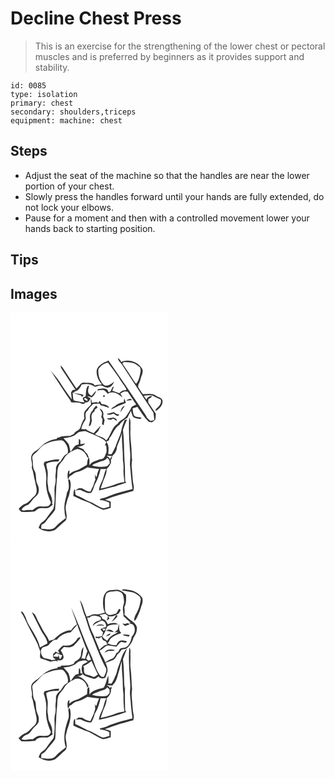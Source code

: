 # Decline Chest Press
> This is an exercise for the strengthening of the lower chest or pectoral muscles and is preferred by beginners as it provides support and stability.

``` 
id: 0085 
type: isolation 
primary: chest 
secondary: shoulders,triceps 
equipment: machine: chest 
``` 

## Steps

 - Adjust the seat of the machine so that the handles are near the lower portion of your chest.
 - Slowly press the handles forward until your hands are fully extended, do not lock your elbows.
 - Pause for a moment and then with a controlled movement lower your hands back to starting position.

## Tips


## Images

<svg width="252" height="275pt" viewBox="0 0 189 275" xmlns="http://www.w3.org/2000/svg">
  <g fill="#FFF">
    <path d="M0 0h189v275H0V0m128.87 54.6c.28 3.61 3.66 5.47 5.3 8.39 12.36 19.07 24.91 38.01 37.33 57.04.3 3.01 1.11 5.97.86 9.02-1.53.33-3.06.66-4.59.98-1.37-1.3-2.7-2.64-3.99-4-1.75-4.2-4.94-7.53-7.21-11.42-12.78-19.24-26.01-38.19-39.08-57.23-1.51 1.07-3.22 1.78-4.99 2.29-3.5 2.24-7.45 4.63-8.91 8.76-1.11 6.45 1.85 12.93 6.09 17.65-2.87.76-5.92.23-8.69 1.45-1.34-3.03-5.13-3.18-7.97-3.32-2.85-.03-6.29-1.08-8.63 1.08-1.77 1.92-3.39 3.98-5.3 5.78-5.11-7.93-10.42-15.73-15.54-23.65-.91-1.48-2.04-2.81-3.47-3.81.25 1.36.45 2.79 1.32 3.92 5.55 8.33 11.04 16.71 16.59 25.04l-3.36.24c-.66 1.03-1.34 2.05-2.02 3.07.32 2.73.7 5.45.83 8.2-4.95-6.9-10.03-13.75-14.44-21.02-3.07-5.2-7.56-9.31-11.1-14.15 5.68 9.3 11.9 18.28 17.8 27.46 2.31 3.85 5.53 7.14 7.26 11.32 4.34.47 9.12-.61 13.06 1.79l2.06-.06c.72-.58 1.44-1.15 2.17-1.71 3.17.38 4.69-2.35 5.75-4.87-1.37-.82-2.72-1.67-4.05-2.55 1.89.07 3.72.54 5.34 1.51 2.62-1.84 4.64-4.97 5.66-8.08-2.3 1.68-3.83 4.15-5.78 6.19-2.23-1.25-4.34-3.1-4.02-5.93-.61-2.24 1.99-4.51.25-6.51-3.53 3.56-2.35 8.58-3.22 13-1.15.7-3.09.9-3.38 2.5-.1 1.8 1.4 3.14 2.06 4.7-3.38.17-6.6-.98-9.89-1.51-1.23-.29-2.73-.35-3.46-1.55-.58-2.88-.67-5.84-.9-8.76 2.99 1.49 6.1 2.67 9.41 3.24.47.49 1.42 1.46 1.89 1.95.57-.71 1.16-1.4 1.76-2.09-3.84-2-8.34-1.37-12.32-2.95 1.5-1.17 3.31-1.76 5-2.57 2.26-1.93 3.92-4.44 5.01-7.19 5.32-1.06 11.5-.86 15.81 2.84 1.93-.51 3.82-1.14 5.78-1.57 3.6-.67 6.29 3.17 9.94 2.42 3.82 0 6.07-3.87 7.45-6.97-3.51 2.7-8.33 6.81-12.73 3.4-4.76-4.77-6.83-11.86-6.09-18.53 2.62-3.92 6.64-7.32 11.49-7.82 4.28 5.79 8.57 11.57 12.68 17.48 2.71 5.16 6.78 9.43 9.48 14.6-.35.43-.71.86-1.06 1.28-3.1-.62-5.57 1.19-7.5 3.33-2.7-1.13-5.54-1.9-8.25-2.96-.05-1.71 1.39-3.31 1.64-5.05-3.72.95-1.88 6.4-6.21 6.81-.98-1.35-1.15-3.67-3.12-3.9-3.3-1.33-6.69-.07-10.02.35l-.24 1.63c2.48-.65 5.06-1.18 7.62-.62 1.84 1.18 3.35 2.83 4.68 4.54 5.74-4.53 13.3 0 17.59 4.42-.44-1.78-1.5-3.3-2.48-4.83 1.62-1.01 3.31-1.91 5.12-2.52 1.23.12 2.47.24 3.7.33 3.48 5.09 6.52 10.49 10.25 15.41-1.89.82-3.69 1.8-5.48 2.8-1.57 3.93-4.04 7.42-6.39 10.91-2.62 4.22-8.06 5.13-10.53 9.49-7.46 4.27-7.83 14.12-13.68 19.88-3.15-4.47-9.19-4.57-13.43-7.56 1.18-1.12 2.42-2.18 3.62-3.28 1.05-2.33 2.62-4.44 3.24-6.95-2.74 3.13-5.84 5.92-8.45 9.17-3.31-1.7-7.13-2.55-9.82-5.28-.24.17-.71.49-.95.66-1.37-.23-2.74-.4-4.12-.49.71-3.72 2.42-7.12 4.45-10.28 1.98-2.42.01-5.53.76-8.25.13-1.84 1.65-3 2.84-4.22 1.27-3.09 4.24-4.86 6.18-7.47 2.61.06 5.22-.18 7.82-.4.42 1.43 1.34 2.48 2.87 2.53 3.03.45 5.74 1.91 8.64 2.79-1.4-3.65-5.82-4.09-9.14-4.68-.7-1.23-1.4-2.45-2.1-3.66-.67.76-1.34 1.53-2.03 2.28-2.1-1.92-5.15-.3-7.68-.34 0-1.41-.25-2.71-.74-3.93l-.44-.01c-.22 2.15.24 4.27.29 6.42-2.67 2.34-5.1 4.95-7.26 7.77-1.72 2.62-1 5.9-.62 8.8-2.36 3.25-3.66 7.01-4.84 10.8-1.3 3.83-6.23 4.14-7.75 7.72-1.69.89-3.36 1.8-5.06 2.69l-.08-2.12c-.02.45-.07 1.35-.09 1.8-3.44-.19-6.85.3-10.23.82-1.51 1.02-3.32 1.27-5.07 1.57.03.32.1.94.13 1.25-4.65.41-9.04 2.24-13.13 4.4-4.73 2.37-7.51 7.22-12.09 9.81-2.21 1.28-4.05 3.14-5.16 5.46-1.83 4.83 1.67 9.78.06 14.68 2.27 5.61 2.49 11.76 4.28 17.51.61 4.66 3.04 9.65.78 14.21-.78 2.05-2.8 3.16-4.22 4.7-2.65 2.46-4.81 5.79-8.35 7.05-3.21 1.05-5.73 3.48-8 5.89.66 1.48 1.92 2.56 2.95 3.77 5.07.5 10.19.3 15.25-.25 2.01-.17 2.94-2.31 4.7-3.05 3.07-2.13 6.86-.75 10.3-1.1 3.09.1 5.22-2.47 7.62-4.02-.22-.31-.65-.93-.87-1.23 1-4.94-1.15-9.59-3.32-13.87-1.53-2.62-.99-5.75-1.68-8.59-1.38-5.54.52-11.24-.39-16.81-.63-2.93-1.35-5.84-1.62-8.82 4.42-2.59 9.59-2.64 14.56-2.68l1.26-2.55c-6.12-.22-11.95 1.55-17.8 3.08-.36.85-.71 1.69-1.07 2.54 2.24 6.13 3.52 12.69 3.1 19.22-1.04 9.32 1.9 18.53 5.54 26.98-.61 1.91-1.57 3.8-3.62 4.47-3.25.79-6.59-.09-9.88.21-3.4.11-5.86 2.73-8.62 4.37-3.2-.14-6.43-.26-9.56.52-1.29.43-2.44-.35-3.51-.91 1.54-3.37 4.93-4.96 8.2-6.15 3.48-2.83 5.33-7.18 8.98-9.87 4.7-3.44 4.18-10.15 1.76-14.79-2.57-5.08-.48-11.28-3.49-16.15-2.45-4.44-1.35-9.74-2.52-14.52-.75-3.61 2.83-5.73 5.06-7.84 3.44-2.9 5.6-7.31 9.89-9.14 4.68-2.16 9.6-3.95 14.76-4.43 2.73-.22 6.16-1.24 8.27 1.13 3.4 3.76 5.97 9.3 4.29 14.37-4.19 1.5-6.11 5.85-8.4 9.32-3.07 2.08-5.94 5.6-5.52 9.54.25 3.71-1.04 7.35-.44 11.05.74 4.74-1.58 9.22-1.34 13.95.15 7.51.77 15.19-1.36 22.51-2.8 3.83-5.82 7.51-8.48 11.45-1.43 2.24-3.74 3.62-5.79 5.21-1.98 1.41-2.44 3.91-3.38 6 5.41 4.25 13.66 5.79 19.91 2.45 4.27-3.58 8.15-7.6 12.49-11.07 3.52-6.11-1.7-13.08.71-19.43.7-3.99 2.16-7.73 3.57-11.5 1.02-5.73 3.04-11.8.92-17.52-.28-1.09-1.4-.83-2.22-.72.79 4.97 1.97 10.88-1.26 15.27-1.02 6.44-3.68 12.69-3.22 19.31.26 3.82.19 7.8 1.77 11.38-3.99 3.37-8.46 6.14-11.88 10.18-4.16 5.51-11.92 2.98-17.75 2.74.1-1.58.22-3.15.35-4.72 1.8-.91 3.83-1.71 4.94-3.52 3.47-5.07 8.16-9.22 11.43-14.42 1.15-13.13.87-26.4 2.42-39.52.55-5.03-.18-10.65 2.9-15.02 1.76-2.24 3.83-4.25 5.27-6.74 3.2-6 9.59-9.62 15.88-11.57 5.81.05 10.42 4.78 12.25 10 .42-.05 1.24-.16 1.66-.21-.65-1.41-1.3-2.82-1.96-4.22-1.85-1.39-3.2-3.29-4.29-5.3-2.41-1.21-4.88-2.28-7.43-3.12 3.35-.35 7.3-.94 9.25-4.03-1.86.3-3.72.68-5.59.97-.31-2.16.99-5.38-1.71-6.41-.24 2.25-.36 4.5-.31 6.77-5.27.19-6.91 5.59-9.88 8.95-.48-2.23-.8-4.49-1.36-6.69-.65-4.25-4.72-6.48-6.95-9.82 3.72-.28 7.43-.85 10.9-2.3 3.03-.91 4.88-3.71 7.6-5.16 2.53-.65 5.17-.7 7.74-1.08 5.42 2.66 11.25 4.45 16.54 7.42 3 1.74 6.6 2.97 8.39 6.18-.56 1.19-1.11 2.4-1.66 3.61.41.03 1.22.1 1.62.14.18 3.1 1.2 6.35-.14 9.34-1.03 2.63-1.87 5.84-4.82 6.94-3.17-.43-5.79 1.77-8.73 2.53-2.72.75-4.75 2.78-6.57 4.82.15-3.14.8-6.46-.58-9.44-1.79 2.68-1.73 6-2.19 9.07-4.35 2.38-8.32 5.58-13.22 6.79-3.09.72-5.74 2.39-8.01 4.57l.28-4.61c-.39.19-1.16.56-1.55.75-.95 3.27-1.21 6.75-.18 10.05.62-1.18 1.11-2.42 1.57-3.66 3.43-1.22 5.53-4.77 9.29-5.3 4.57-.87 8.49-3.36 12.45-5.63 4.55 1.09 9.34 1.45 14 2.07-1.51 2.82-2.39 5.86-2.92 8.98-1.83.99-1.65-2.15-2.1-3.17-.14 2.29-.08 4.62.57 6.84-1.19 2.23-1.79 4.69-2.52 7.09-1.15 2.41-2.48 4.73-3.43 7.23-3.92.27-7.09-2.35-10.44-3.95-1.26-.02-2.51-.06-3.76-.09-1.42.95-2.86 1.87-4.29 2.83 2.91-.23 6.13-1.57 8.73.45 3.36 1.22 7.19 3.67 10.79 2.14 2.03-2.94 2.96-6.44 4.11-9.76 3.42-5.77 5.61-12.18 6.96-18.73 2.28-.02 4.57-.04 6.85-.15-2.07 3.55-2.55 7.67-3.87 11.49-1.51 4.88-4.85 9.2-4.84 14.5 6.58-1.4 13-3.48 19.59-4.89 4.24-1.95 8.84-2.81 13.17-4.51-.34-.4-1.02-1.21-1.36-1.61-.46-8.15.07-16.33-.79-24.47-.8-12.38-.26-24.85-1.91-37.17 1.52-4.17 2.95-8.39 5-12.34-.73.08-2.18.23-2.91.31-1.29 3.82-3.07 7.48-3.76 11.49-1.19 7.09-5 13.33-7.05 20.16-1.62 3.21-3.01 6.55-5.01 9.56-1.3-.04-2.6-.06-3.9-.07.33-4.9 1.41-10.99-2.41-14.78 1.16-.73 2.34-1.41 3.54-2.05-.02-.47-.06-1.41-.07-1.87 4.55-5.17 6.02-12.68 12.23-16.36 2.38-3.72 5.95-6.36 9.69-8.6 1.21-2.88 2.69-5.63 4.27-8.33.76 2.17 1.3 4.41 2.13 6.55 2.31 2.6 6.1 2.56 9.27 3.25.32-.38.98-1.13 1.31-1.51-2.87-1.16-6.45-.49-8.9-2.48-1.44-2.76-1.63-5.9-1.74-8.94 1.88-.62 3.78-1.2 5.68-1.75 4.18 6.29 8.12 12.87 13.72 18.03l3.75.66c1.34-.99 2.76-1.94 3.86-3.21.77-2.3.47-4.79.77-7.17-2.77-4.18-5.68-8.27-8.38-12.49-1.28-1.47-.53-3.44-.47-5.14 1.58-1.06 4.11-1.53 3.99-3.93-2.64.73-5.55 1.72-6.35 4.69-1.07-1.6-2.17-3.19-3.26-4.78 3.5-.46 7.11-.81 10.61-.12 3.13 1.68 6.24 3.39 9.61 4.59 1.93 4.84-2.46 9.01-5.84 11.81-.01.56-.01 1.69-.01 2.25 4.21-2.98 9.29-7.42 8.01-13.16-1.27-3.31-5.34-3.56-7.87-5.52-4.53-3.32-10.36-1.8-15.52-1.67-2.03-2.39-3.6-5.14-5.27-7.78-.96-1.23-.2-2.75-.05-4.1 2.48-3.57 2.55-8.19 4.47-12.06.26-1.91 1.02-3.91.28-5.8-4.43-8.84-16.65-13.12-25.47-8.81-.83-1.96-2.01-3.8-4.01-4.72m-17.48 44.86c-.57 1.67-.05 2.16 1.56 1.48.6-1.65.07-2.14-1.56-1.48m25.16 3.49c-.29 1.57-.53 3.14-.78 4.72-3.1-.1-5.71 1.56-8.39 2.85-1.87 2.31-5.24 2.85-6.71 5.51 4.3-1.28 7.94-4.1 12.23-5.39 1.92-.61 3.79-1.38 5.56-2.36-.59-1.79-1.19-3.58-1.91-5.33m2.19 2.55c2.31-.04 4.61-.25 6.9-.54-1.06-3.04-5.08-.8-6.9.54m-40.11 12.02c-2.78 2.27-3.75 6.16-3.21 9.6.64 3.13-1.19 6-1.39 9.08 3.19-.26 2.44-4.29 3.72-6.43-.95-3.93-1.25-9.17 3.05-11.21l.28-2.18c1.18-.82 2.34-1.65 3.5-2.49-.56-.79-1.13-1.58-1.69-2.37-1.71 1.77-3.56 3.56-4.26 6m33.1 2.03c1.95-2.51 3.51-5.29 5.6-7.7-3.8.36-4.63 4.75-5.6 7.7m-24.83-4.62c.8 1.78 1.89 3.41 2.76 5.16.43 1.72-.47 3.42-.73 5.1.53.95 1.07 1.91 1.61 2.87-.37 2-.59 4.03-.72 6.07.53.23 1.57.7 2.09.93.15-2.1.49-4.18 1.08-6.2-.88-1.89-2.24-3.76-1.63-5.96.81-3.29-1.43-6.74-4.46-7.97m8.37 6.59c2.53 2.1 5.91.5 8.62-.36 1.93 1.66 4.94 4.55 6.7 1.06-2.73.27-4.68-1.39-6.66-2.94-2.79 1.1-5.7 1.79-8.66 2.24m.4 5.34c1.1 1.62 3.18 1.38 4.87 1.77.65-.35 1.96-1.05 2.61-1.41 1.52.99 3.05 1.98 4.69 2.77.05-2.29-2.36-3.45-4.11-4.26-2.66.53-5.34 1.02-8.06 1.13m26.75-.93c-.76 14.36.07 28.76 1.2 43.09.46 4.36-.26 8.71-.28 13.06.99 9.9 1.52 19.85 3.1 29.68-9.52 2.41-19.15 4.61-28.22 8.44-3.37 1.84-7.2 2.37-10.83 3.45.06.36.19 1.06.25 1.42 3.84-.03 7.34 1.61 10.87 2.88.09 1.61.14 3.22.19 4.84-2.54.74-5.04 1.8-7.7 1.96-6.28-2.22-11.51-6.69-17.88-8.68-3.26-1.4-6.19-3.47-9.46-4.87-1.91-1.05-4.32-1.4-5.75-3.16-.34-2.02-.4-4.07-.67-6.09-2.29 2.05-1.2 5.39-1.89 8.06 6.23 3.25 12.78 5.89 19.38 8.25 5.3 3.06 10.6 6.27 16.32 8.46 3.18-.46 6.18-1.68 9.24-2.58.03-2.44.03-4.87.01-7.3-2.24-.86-4.5-1.68-6.84-2.23 10.95-4.72 22.51-7.54 33.96-10.72.25-1.96.92-3.96.41-5.93-1.52-6.9-1.46-14.01-2.22-21.01-.36-3.32-.29-6.68.33-9.97-.6-4.66-.58-9.36-.79-14.04-.66-7.98-1.82-15.92-1.15-23.94-.55-4.36 1.07-9.2-1.58-13.07z"/>
    <path d="M134.14 60.95c.7-.54 1.4-1.09 2.1-1.63 3.92.56 8.02.08 11.79 1.5 2.72 1.16 5.05 3.05 7.35 4.88.28 1.43 1.11 2.84.77 4.34-.88 5.2-1.82 10.7-5.09 15.01-1.39-.15-1.82-1.64-2.59-2.55-4.72-7.22-9.49-14.41-14.33-21.55zM88.22 103.72c.34-.5.68-1 1.03-1.5 1.04.65 2.09 1.28 3.14 1.91-.01.45-.05 1.36-.06 1.82-1.6-.27-2.91-1.19-4.11-2.23zM127.69 161.01c2.13-5.54 4.72-10.95 6.06-16.76-.47 10.95 1.36 21.8 1.11 32.76.64 3.64.97 7.33.74 11.03-.29 5.18.71 10.29 1.06 15.44-4.76.31-9.26 1.96-13.66 3.65-4.89 1.53-9.83 2.94-14.85 3.91 1.58-4.36 2.88-8.83 4.8-13.07 1.4-3.25 2.64-6.67 2.36-10.27 2.41-2 3.89-4.77 5.28-7.51-.05-1.22-.09-2.43-.12-3.65 1.23-1.19 1.6-2.62 1.1-4.3a21.19 21.19 0 0 0-2.34 3.77c-.11-2.02-1.46-3.06-3.23-3.59v-.76c2.29.34 4.59.52 6.9.66l-.45-.72c3.25-2.41 5.32-6.53 5.24-10.59z"/>
    <path d="M105.46 179.65c3.59-1.79 8.33-1.64 10.61-5.44 2.22 1.68 3.26 4.04 2.96 6.81-1.02 1.17-1.98 2.41-3.2 3.39-5.9 1.27-12.05.75-17.82-.91 1.77-2.45 4.92-2.64 7.45-3.85z"/>
  </g>
  <g fill="#333">
    <path d="M128.87 54.6c2 .92 3.18 2.76 4.01 4.72 8.82-4.31 21.04-.03 25.47 8.81.74 1.89-.02 3.89-.28 5.8-1.92 3.87-1.99 8.49-4.47 12.06-.15 1.35-.91 2.87.05 4.1 1.67 2.64 3.24 5.39 5.27 7.78 5.16-.13 10.99-1.65 15.52 1.67 2.53 1.96 6.6 2.21 7.87 5.52 1.28 5.74-3.8 10.18-8.01 13.16 0-.56 0-1.69.01-2.25 3.38-2.8 7.77-6.97 5.84-11.81-3.37-1.2-6.48-2.91-9.61-4.59-3.5-.69-7.11-.34-10.61.12 1.09 1.59 2.19 3.18 3.26 4.78.8-2.97 3.71-3.96 6.35-4.69.12 2.4-2.41 2.87-3.99 3.93-.06 1.7-.81 3.67.47 5.14 2.7 4.22 5.61 8.31 8.38 12.49-.3 2.38 0 4.87-.77 7.17-1.1 1.27-2.52 2.22-3.86 3.21l-3.75-.66c-5.6-5.16-9.54-11.74-13.72-18.03-1.9.55-3.8 1.13-5.68 1.75.11 3.04.3 6.18 1.74 8.94 2.45 1.99 6.03 1.32 8.9 2.48-.33.38-.99 1.13-1.31 1.51-3.17-.69-6.96-.65-9.27-3.25-.83-2.14-1.37-4.38-2.13-6.55-1.58 2.7-3.06 5.45-4.27 8.33-3.74 2.24-7.31 4.88-9.69 8.6-6.21 3.68-7.68 11.19-12.23 16.36.01.46.05 1.4.07 1.87-1.2.64-2.38 1.32-3.54 2.05 3.82 3.79 2.74 9.88 2.41 14.78 1.3.01 2.6.03 3.9.07 2-3.01 3.39-6.35 5.01-9.56 2.05-6.83 5.86-13.07 7.05-20.16.69-4.01 2.47-7.67 3.76-11.49.73-.08 2.18-.23 2.91-.31-2.05 3.95-3.48 8.17-5 12.34 1.65 12.32 1.11 24.79 1.91 37.17.86 8.14.33 16.32.79 24.47.34.4 1.02 1.21 1.36 1.61-4.33 1.7-8.93 2.56-13.17 4.51-6.59 1.41-13.01 3.49-19.59 4.89-.01-5.3 3.33-9.62 4.84-14.5 1.32-3.82 1.8-7.94 3.87-11.49-2.28.11-4.57.13-6.85.15-1.35 6.55-3.54 12.96-6.96 18.73-1.15 3.32-2.08 6.82-4.11 9.76-3.6 1.53-7.43-.92-10.79-2.14-2.6-2.02-5.82-.68-8.73-.45 1.43-.96 2.87-1.88 4.29-2.83 1.25.03 2.5.07 3.76.09 3.35 1.6 6.52 4.22 10.44 3.95.95-2.5 2.28-4.82 3.43-7.23.73-2.4 1.33-4.86 2.52-7.09-.65-2.22-.71-4.55-.57-6.84.45 1.02.27 4.16 2.1 3.17.53-3.12 1.41-6.16 2.92-8.98-4.66-.62-9.45-.98-14-2.07-3.96 2.27-7.88 4.76-12.45 5.63-3.76.53-5.86 4.08-9.29 5.3-.46 1.24-.95 2.48-1.57 3.66-1.03-3.3-.77-6.78.18-10.05.39-.19 1.16-.56 1.55-.75l-.28 4.61c2.27-2.18 4.92-3.85 8.01-4.57 4.9-1.21 8.87-4.41 13.22-6.79.46-3.07.4-6.39 2.19-9.07 1.38 2.98.73 6.3.58 9.44 1.82-2.04 3.85-4.07 6.57-4.82 2.94-.76 5.56-2.96 8.73-2.53 2.95-1.1 3.79-4.31 4.82-6.94 1.34-2.99.32-6.24.14-9.34-.4-.04-1.21-.11-1.62-.14.55-1.21 1.1-2.42 1.66-3.61-1.79-3.21-5.39-4.44-8.39-6.18-5.29-2.97-11.12-4.76-16.54-7.42-2.57.38-5.21.43-7.74 1.08-2.72 1.45-4.57 4.25-7.6 5.16-3.47 1.45-7.18 2.02-10.9 2.3 2.23 3.34 6.3 5.57 6.95 9.82.56 2.2.88 4.46 1.36 6.69 2.97-3.36 4.61-8.76 9.88-8.95-.05-2.27.07-4.52.31-6.77 2.7 1.03 1.4 4.25 1.71 6.41 1.87-.29 3.73-.67 5.59-.97-1.95 3.09-5.9 3.68-9.25 4.03 2.55.84 5.02 1.91 7.43 3.12 1.09 2.01 2.44 3.91 4.29 5.3.66 1.4 1.31 2.81 1.96 4.22-.42.05-1.24.16-1.66.21-1.83-5.22-6.44-9.95-12.25-10-6.29 1.95-12.68 5.57-15.88 11.57-1.44 2.49-3.51 4.5-5.27 6.74-3.08 4.37-2.35 9.99-2.9 15.02-1.55 13.12-1.27 26.39-2.42 39.52-3.27 5.2-7.96 9.35-11.43 14.42-1.11 1.81-3.14 2.61-4.94 3.52-.13 1.57-.25 3.14-.35 4.72 5.83.24 13.59 2.77 17.75-2.74 3.42-4.04 7.89-6.81 11.88-10.18-1.58-3.58-1.51-7.56-1.77-11.38-.46-6.62 2.2-12.87 3.22-19.31 3.23-4.39 2.05-10.3 1.26-15.27.82-.11 1.94-.37 2.22.72 2.12 5.72.1 11.79-.92 17.52-1.41 3.77-2.87 7.51-3.57 11.5-2.41 6.35 2.81 13.32-.71 19.43-4.34 3.47-8.22 7.49-12.49 11.07-6.25 3.34-14.5 1.8-19.91-2.45.94-2.09 1.4-4.59 3.38-6 2.05-1.59 4.36-2.97 5.79-5.21 2.66-3.94 5.68-7.62 8.48-11.45 2.13-7.32 1.51-15 1.36-22.51-.24-4.73 2.08-9.21 1.34-13.95-.6-3.7.69-7.34.44-11.05-.42-3.94 2.45-7.46 5.52-9.54 2.29-3.47 4.21-7.82 8.4-9.32 1.68-5.07-.89-10.61-4.29-14.37-2.11-2.37-5.54-1.35-8.27-1.13-5.16.48-10.08 2.27-14.76 4.43-4.29 1.83-6.45 6.24-9.89 9.14-2.23 2.11-5.81 4.23-5.06 7.84 1.17 4.78.07 10.08 2.52 14.52 3.01 4.87.92 11.07 3.49 16.15 2.42 4.64 2.94 11.35-1.76 14.79-3.65 2.69-5.5 7.04-8.98 9.87-3.27 1.19-6.66 2.78-8.2 6.15 1.07.56 2.22 1.34 3.51.91 3.13-.78 6.36-.66 9.56-.52 2.76-1.64 5.22-4.26 8.62-4.37 3.29-.3 6.63.58 9.88-.21 2.05-.67 3.01-2.56 3.62-4.47-3.64-8.45-6.58-17.66-5.54-26.98.42-6.53-.86-13.09-3.1-19.22.36-.85.71-1.69 1.07-2.54 5.85-1.53 11.68-3.3 17.8-3.08l-1.26 2.55c-4.97.04-10.14.09-14.56 2.68.27 2.98.99 5.89 1.62 8.82.91 5.57-.99 11.27.39 16.81.69 2.84.15 5.97 1.68 8.59 2.17 4.28 4.32 8.93 3.32 13.87.22.3.65.92.87 1.23-2.4 1.55-4.53 4.12-7.62 4.02-3.44.35-7.23-1.03-10.3 1.1-1.76.74-2.69 2.88-4.7 3.05-5.06.55-10.18.75-15.25.25-1.03-1.21-2.29-2.29-2.95-3.77 2.27-2.41 4.79-4.84 8-5.89 3.54-1.26 5.7-4.59 8.35-7.05 1.42-1.54 3.44-2.65 4.22-4.7 2.26-4.56-.17-9.55-.78-14.21-1.79-5.75-2.01-11.9-4.28-17.51 1.61-4.9-1.89-9.85-.06-14.68 1.11-2.32 2.95-4.18 5.16-5.46 4.58-2.59 7.36-7.44 12.09-9.81 4.09-2.16 8.48-3.99 13.13-4.4-.03-.31-.1-.93-.13-1.25 1.75-.3 3.56-.55 5.07-1.57 3.38-.52 6.79-1.01 10.23-.82.02-.45.07-1.35.09-1.8l.08 2.12c1.7-.89 3.37-1.8 5.06-2.69 1.52-3.58 6.45-3.89 7.75-7.72 1.18-3.79 2.48-7.55 4.84-10.8-.38-2.9-1.1-6.18.62-8.8 2.16-2.82 4.59-5.43 7.26-7.77-.05-2.15-.51-4.27-.29-6.42l.44.01c.49 1.22.74 2.52.74 3.93 2.53.04 5.58-1.58 7.68.34.69-.75 1.36-1.52 2.03-2.28.7 1.21 1.4 2.43 2.1 3.66 3.32.59 7.74 1.03 9.14 4.68-2.9-.88-5.61-2.34-8.64-2.79-1.53-.05-2.45-1.1-2.87-2.53-2.6.22-5.21.46-7.82.4-1.94 2.61-4.91 4.38-6.18 7.47-1.19 1.22-2.71 2.38-2.84 4.22-.75 2.72 1.22 5.83-.76 8.25-2.03 3.16-3.74 6.56-4.45 10.28 1.38.09 2.75.26 4.12.49.24-.17.71-.49.95-.66 2.69 2.73 6.51 3.58 9.82 5.28 2.61-3.25 5.71-6.04 8.45-9.17-.62 2.51-2.19 4.62-3.24 6.95-1.2 1.1-2.44 2.16-3.62 3.28 4.24 2.99 10.28 3.09 13.43 7.56 5.85-5.76 6.22-15.61 13.68-19.88 2.47-4.36 7.91-5.27 10.53-9.49 2.35-3.49 4.82-6.98 6.39-10.91 1.79-1 3.59-1.98 5.48-2.8-3.73-4.92-6.77-10.32-10.25-15.41-1.23-.09-2.47-.21-3.7-.33-1.81.61-3.5 1.51-5.12 2.52.98 1.53 2.04 3.05 2.48 4.83-4.29-4.42-11.85-8.95-17.59-4.42-1.33-1.71-2.84-3.36-4.68-4.54-2.56-.56-5.14-.03-7.62.62l.24-1.63c3.33-.42 6.72-1.68 10.02-.35 1.97.23 2.14 2.55 3.12 3.9 4.33-.41 2.49-5.86 6.21-6.81-.25 1.74-1.69 3.34-1.64 5.05 2.71 1.06 5.55 1.83 8.25 2.96 1.93-2.14 4.4-3.95 7.5-3.33.35-.42.71-.85 1.06-1.28-2.7-5.17-6.77-9.44-9.48-14.6-4.11-5.91-8.4-11.69-12.68-17.48-4.85.5-8.87 3.9-11.49 7.82-.74 6.67 1.33 13.76 6.09 18.53 4.4 3.41 9.22-.7 12.73-3.4-1.38 3.1-3.63 6.97-7.45 6.97-3.65.75-6.34-3.09-9.94-2.42-1.96.43-3.85 1.06-5.78 1.57-4.31-3.7-10.49-3.9-15.81-2.84-1.09 2.75-2.75 5.26-5.01 7.19-1.69.81-3.5 1.4-5 2.57 3.98 1.58 8.48.95 12.32 2.95-.6.69-1.19 1.38-1.76 2.09-.47-.49-1.42-1.46-1.89-1.95-3.31-.57-6.42-1.75-9.41-3.24.23 2.92.32 5.88.9 8.76.73 1.2 2.23 1.26 3.46 1.55 3.29.53 6.51 1.68 9.89 1.51-.66-1.56-2.16-2.9-2.06-4.7.29-1.6 2.23-1.8 3.38-2.5.87-4.42-.31-9.44 3.22-13 1.74 2-.86 4.27-.25 6.51-.32 2.83 1.79 4.68 4.02 5.93 1.95-2.04 3.48-4.51 5.78-6.19-1.02 3.11-3.04 6.24-5.66 8.08-1.62-.97-3.45-1.44-5.34-1.51 1.33.88 2.68 1.73 4.05 2.55-1.06 2.52-2.58 5.25-5.75 4.87-.73.56-1.45 1.13-2.17 1.71l-2.06.06c-3.94-2.4-8.72-1.32-13.06-1.79-1.73-4.18-4.95-7.47-7.26-11.32-5.9-9.18-12.12-18.16-17.8-27.46 3.54 4.84 8.03 8.95 11.1 14.15 4.41 7.27 9.49 14.12 14.44 21.02-.13-2.75-.51-5.47-.83-8.2.68-1.02 1.36-2.04 2.02-3.07l3.36-.24c-5.55-8.33-11.04-16.71-16.59-25.04-.87-1.13-1.07-2.56-1.32-3.92 1.43 1 2.56 2.33 3.47 3.81 5.12 7.92 10.43 15.72 15.54 23.65 1.91-1.8 3.53-3.86 5.3-5.78 2.34-2.16 5.78-1.11 8.63-1.08 2.84.14 6.63.29 7.97 3.32 2.77-1.22 5.82-.69 8.69-1.45-4.24-4.72-7.2-11.2-6.09-17.65 1.46-4.13 5.41-6.52 8.91-8.76 1.77-.51 3.48-1.22 4.99-2.29 13.07 19.04 26.3 37.99 39.08 57.23 2.27 3.89 5.46 7.22 7.21 11.42 1.29 1.36 2.62 2.7 3.99 4 1.53-.32 3.06-.65 4.59-.98.25-3.05-.56-6.01-.86-9.02-12.42-19.03-24.97-37.97-37.33-57.04-1.64-2.92-5.02-4.78-5.3-8.39m5.27 6.35c4.84 7.14 9.61 14.33 14.33 21.55.77.91 1.2 2.4 2.59 2.55 3.27-4.31 4.21-9.81 5.09-15.01.34-1.5-.49-2.91-.77-4.34-2.3-1.83-4.63-3.72-7.35-4.88-3.77-1.42-7.87-.94-11.79-1.5-.7.54-1.4 1.09-2.1 1.63m-45.92 42.77c1.2 1.04 2.51 1.96 4.11 2.23.01-.46.05-1.37.06-1.82-1.05-.63-2.1-1.26-3.14-1.91-.35.5-.69 1-1.03 1.5m39.47 57.29c.08 4.06-1.99 8.18-5.24 10.59l.45.72c-2.31-.14-4.61-.32-6.9-.66v.76c1.77.53 3.12 1.57 3.23 3.59.65-1.34 1.43-2.6 2.34-3.77.5 1.68.13 3.11-1.1 4.3.03 1.22.07 2.43.12 3.65-1.39 2.74-2.87 5.51-5.28 7.51.28 3.6-.96 7.02-2.36 10.27-1.92 4.24-3.22 8.71-4.8 13.07 5.02-.97 9.96-2.38 14.85-3.91 4.4-1.69 8.9-3.34 13.66-3.65-.35-5.15-1.35-10.26-1.06-15.44.23-3.7-.1-7.39-.74-11.03.25-10.96-1.58-21.81-1.11-32.76-1.34 5.81-3.93 11.22-6.06 16.76m-22.23 18.64c-2.53 1.21-5.68 1.4-7.45 3.85 5.77 1.66 11.92 2.18 17.82.91 1.22-.98 2.18-2.22 3.2-3.39.3-2.77-.74-5.13-2.96-6.81-2.28 3.8-7.02 3.65-10.61 5.44z"/>
    <path d="M111.39 99.46c1.63-.66 2.16-.17 1.56 1.48-1.61.68-2.13.19-1.56-1.48zM136.55 102.95c.72 1.75 1.32 3.54 1.91 5.33-1.77.98-3.64 1.75-5.56 2.36-4.29 1.29-7.93 4.11-12.23 5.39 1.47-2.66 4.84-3.2 6.71-5.51 2.68-1.29 5.29-2.95 8.39-2.85.25-1.58.49-3.15.78-4.72zM138.74 105.5c1.82-1.34 5.84-3.58 6.9-.54-2.29.29-4.59.5-6.9.54zM98.63 117.52c.7-2.44 2.55-4.23 4.26-6 .56.79 1.13 1.58 1.69 2.37-1.16.84-2.32 1.67-3.5 2.49l-.28 2.18c-4.3 2.04-4 7.28-3.05 11.21-1.28 2.14-.53 6.17-3.72 6.43.2-3.08 2.03-5.95 1.39-9.08-.54-3.44.43-7.33 3.21-9.6zM131.73 119.55c.97-2.95 1.8-7.34 5.6-7.7-2.09 2.41-3.65 5.19-5.6 7.7zM106.9 114.93c3.03 1.23 5.27 4.68 4.46 7.97-.61 2.2.75 4.07 1.63 5.96-.59 2.02-.93 4.1-1.08 6.2-.52-.23-1.56-.7-2.09-.93.13-2.04.35-4.07.72-6.07-.54-.96-1.08-1.92-1.61-2.87.26-1.68 1.16-3.38.73-5.1-.87-1.75-1.96-3.38-2.76-5.16zM115.27 121.52c2.96-.45 5.87-1.14 8.66-2.24 1.98 1.55 3.93 3.21 6.66 2.94-1.76 3.49-4.77.6-6.7-1.06-2.71.86-6.09 2.46-8.62.36zM115.67 126.86c2.72-.11 5.4-.6 8.06-1.13 1.75.81 4.16 1.97 4.11 4.26-1.64-.79-3.17-1.78-4.69-2.77-.65.36-1.96 1.06-2.61 1.41-1.69-.39-3.77-.15-4.87-1.77zM142.42 125.93c2.65 3.87 1.03 8.71 1.58 13.07-.67 8.02.49 15.96 1.15 23.94.21 4.68.19 9.38.79 14.04-.62 3.29-.69 6.65-.33 9.97.76 7 .7 14.11 2.22 21.01.51 1.97-.16 3.97-.41 5.93-11.45 3.18-23.01 6-33.96 10.72 2.34.55 4.6 1.37 6.84 2.23.02 2.43.02 4.86-.01 7.3-3.06.9-6.06 2.12-9.24 2.58-5.72-2.19-11.02-5.4-16.32-8.46-6.6-2.36-13.15-5-19.38-8.25.69-2.67-.4-6.01 1.89-8.06.27 2.02.33 4.07.67 6.09 1.43 1.76 3.84 2.11 5.75 3.16 3.27 1.4 6.2 3.47 9.46 4.87 6.37 1.99 11.6 6.46 17.88 8.68 2.66-.16 5.16-1.22 7.7-1.96-.05-1.62-.1-3.23-.19-4.84-3.53-1.27-7.03-2.91-10.87-2.88-.06-.36-.19-1.06-.25-1.42 3.63-1.08 7.46-1.61 10.83-3.45 9.07-3.83 18.7-6.03 28.22-8.44-1.58-9.83-2.11-19.78-3.1-29.68.02-4.35.74-8.7.28-13.06-1.13-14.33-1.96-28.73-1.2-43.09z"/>
  </g>
</svg>

<svg width="252" height="275pt" viewBox="0 0 189 275" xmlns="http://www.w3.org/2000/svg">
  <g fill="#FFF">
    <path d="M0 0h189v275H0V0m118.92 58.03c-4.58.85-6.8 5.75-7.65 9.84-.5 5.66-.5 11.69 2.03 16.91-3.74.96-7.44 2.67-11.38 1.86-4.33-.73-7.49 3.33-11.8 2.67l1.08-.44c-3.16-6.23-3.73-13.55-7.93-19.25 2.11 6.88 3.65 13.94 6.55 20.55 2.35 6.95 4.21 14.09 7.17 20.82 5.82 13.66 10.66 27.82 17.79 40.86.93 3.59-1.32 6.81-2.68 9.94-1.31-.17-3.04.39-3.92-.9-5.59-6.46-7.24-15.06-10.52-22.72-5.65-12.16-10.47-24.69-15.27-37.2-.91-1.92-1.73-3.87-2.49-5.84-2.06-5.58-4.77-10.89-6.93-16.43 1.29 4.91 3.4 9.55 4.94 14.39.65 1.94 1.28 3.88 1.92 5.83-3.19 1.33-5.23 4.21-7.01 7.03-8.36 0-15.11 5.48-20.84 10.97-1.93.41-3.83.98-5.64 1.79-1.14-3.31-3.11-6.23-5.05-9.11-2.95-4.17-4.71-9.02-7.46-13.31-2.55-4.08-3.15-9.96-8.16-11.95 3.4 6.92 7.04 13.72 10.38 20.67 2.68 5.59 7.61 10.2 8.32 16.63-2.98 1.7-6.07 3.19-9.01 4.96-2.31-11.23-9.77-20.24-14.95-30.19-1.76-4.4-3.06-9.1-6.32-12.7-.46-.01-1.36-.04-1.82-.05 3.64 5.08 5.91 10.92 8.71 16.45 3.66 7.57 8.12 14.74 11.55 22.42.88 2.89 1.98 5.69 3.1 8.5.77 2.77-1.48 6.46.73 8.65 3.85 1.2 7.63 2.75 11.5 3.87 2.46-.63 4.94-1.25 7.51-1.12.15.43.47 1.3.62 1.73l.56-2.52c1.88.97 3.86.52 5.6-.44 3.75-3.27-.31-7.95-1.9-11.3a76.28 76.28 0 0 0 3.76-3.87c4.28.36 9.31 1.08 12.62-2.36 2.64-3.04 6.07-5.75 7.45-9.65-1.62.45-3.47.83-4.24 2.53-1.78 3.22-4.69 5.6-7.97 7.19-2.91.8-5.98.27-8.94.65-2.25 1.61-3.94 3.88-5.88 5.85.51.91 1.54 2.73 2.05 3.64-1.82-.79-3.63-1.61-5.39-2.52-.08 1.24-1.16 1.74-2.08 2.33-1.13 2.25-1.24 5.98 2.09 6.34l-.36 1.36c-1.37-.2-2.69-.08-3.98.37-3.48-2.5-9.18-.72-11.39-4.91-1.34-2.05-1.43-4.54-1.53-6.91.57-1.07 1.15-2.13 1.75-3.18 2.46-1.62 5.96-1.19 7.94-3.65 2.55-2.87 5.22-6.56 9.61-5.9 3.92-5.2 9.96-8.37 16.45-8.84 2.7-3.04 5.41-6.07 8.12-9.1.42 1.62.89 3.22 1.35 4.84 3.77 8.88 6.54 18.15 10.6 26.91-1.26 2.99-2.01 6.17-2.91 9.28a13.23 13.23 0 0 0-4.34-.53c1.52-4.43 2.22-9.13 2.57-13.8-2.66 2.68-2.79 6.47-3.11 10-.61 3.74-4.02 6-7.22 7.44-.35.74-.71 1.48-1.06 2.22-4.77 3.36-10.78 2.04-16.23 2.87l.87.89c-1.58.28-3.15.58-4.72.88l.4 1.2c-8.22.61-15.6 5-21.4 10.65-3.05 3.29-7.92 4.71-9.77 9.1-1.76 4.83 1.63 9.78.08 14.69 2.22 5.43 2.4 11.4 4.15 16.98.8 5.35 3.74 11.63-.17 16.44-3.63 3.02-6.37 7.11-10.43 9.58-3.77 1.11-6.73 3.79-9.32 6.64 1.1 1.15 2.19 2.3 3.28 3.46 5.03.52 10.11.3 15.12-.23 1.64.08 2.47-1.33 3.39-2.41 3.2-2.06 6.9-2.02 10.56-1.72 3.54.5 6.07-2.2 8.71-4.04-.2-.31-.62-.93-.82-1.24.93-4.94-1.17-9.58-3.35-13.86-1.53-2.65-1.01-5.82-1.71-8.7-1.23-5.22.31-10.57-.23-15.85-.56-3.23-1.47-6.4-1.78-9.67 4.46-2.62 9.68-2.62 14.69-2.72.35-.86.7-1.72 1.04-2.58-6.07-.1-11.88 1.6-17.69 3.15-.35.82-.71 1.64-1.07 2.46 2.21 6.21 3.56 12.81 3.07 19.42-.96 9.28 1.94 18.45 5.58 26.87-.62 1.92-1.6 3.8-3.67 4.46-3.24.76-6.57-.1-9.84.2-3.39.11-5.84 2.71-8.59 4.36-4.39-1-8.93 1.6-13.09-.21 1.22-2.81 3.73-4.72 6.6-5.63 2.94-.89 4.45-3.78 6.22-6.04 2.17-3.07 5.66-4.99 7.42-8.37.79-3.4.62-7.12-1.02-10.25-1.9-3.83-1.8-8.18-2.2-12.33-.03-2.97-2.53-5.11-2.88-7.99-.52-3.68-.51-7.41-1.22-11.06-.72-3.31 2.41-5.41 4.53-7.34 3.63-2.99 5.94-7.5 10.32-9.57 4.77-2.22 9.8-4.04 15.08-4.52 2.71-.22 6.1-1.16 8.13 1.26 3.35 3.75 5.83 9.2 4.24 14.23-4.23 1.51-5.99 5.93-8.5 9.28-2.88 2.29-5.92 5.59-5.45 9.58.23 3.73-1 7.41-.44 11.14.69 5.05-1.79 9.85-1.34 14.92.34 7.19.39 14.45-1.2 21.51-3.26 3.79-6.11 7.9-9.02 11.95-1.77 2.61-4.94 3.74-6.85 6.2-.83 1.44-1.31 3.05-1.95 4.59 5.52 4.06 13.65 5.75 19.92 2.36 4.29-3.58 8.18-7.61 12.53-11.12 2.75-4.88.01-10.51-.03-15.67.35-3.02 1.31-5.93 1.95-8.9 3.21-8.11 5.62-17.3 2.87-25.92-.58.76-1.16 1.53-1.74 2.29.7 3.21.95 6.54.52 9.8-4.02 11.15-7.3 23.65-3.37 35.32-4.08 3.24-8.42 6.14-11.87 10.12-4.18 5.47-11.9 2.97-17.72 2.72.09-1.56.2-3.12.3-4.67 1.83-.96 3.89-1.78 5.01-3.63 3.49-5.02 8.12-9.17 11.4-14.35.94-5.14.35-10.39.79-15.58.72-7.64.47-15.34 1.54-22.95.71-5.38-.28-11.42 3.05-16.09 1.97-2.43 4.16-4.69 5.69-7.44 2.32-4.22 6.53-6.93 10.72-9.02 6.77-4.82 16.2 1.87 16.73 9.35.57-.65 1.14-1.3 1.72-1.94-2.65-5.57-7.26-10.67-13.52-12.03 2.31-.11 4.86-.44 6.26-2.51 3.48 3.21 8.27 4.16 12.65 5.54 2.53 1 4.66-1.2 6.48-2.63 1.89 2.87 5.44 2.83 8.25 1.44.9-2.63 1.97-5.22 2.51-7.94.54-3.48-1.25-6.64-2.23-9.85 3.01-1.55 6.36-2.23 9.41-3.67 2.35-1.58 3.51-4.36 4.9-6.73 1.98-1.47 3.58-3.37 4.89-5.45 1.64-.32 3.29-.59 4.94-.84 4.97-3.2 7.8-8.46 9.49-13.97 2.71-3.4 4.37-7.76 3.84-12.15-1.03-3.81-4.28-6.41-7.47-8.44-2.87-1.63-4.6-4.61-7.42-6.32.36-3.09.39-6.21-.15-9.28 2.49-4.51 2.34-9.77 2.03-14.76-2.81-3.04-6.43-5.6-10.6-6.2-3.04.11-6.09.37-9.09.88m14.36-.14c4.09.84 8.21 1.48 12.31 2.25 3.73.67 6.74 3.12 9.6 5.44.4 1.08.8 2.16 1.22 3.24-.96 4.67-1.51 9.56-3.86 13.79-1.69 3.82-4.94 7.85-3.79 12.2 2.61-2.3 3.65-5.72 5.08-8.76 2-3.84 2.5-8.23 4.29-12.16.41-2.23.67-4.52.04-6.74-3.97-5.6-10.27-9.17-17.11-9.75-2.58-.07-5.57-1.47-7.78.49m9.3 68.87c-1.24 14.74.24 29.57 1.13 44.3.32 3.66-.45 7.28-.37 10.93.99 9.92 1.51 19.9 3.1 29.76-10.6 2.69-21.36 5.14-31.31 9.79-2.56.89-5.24 1.35-7.83 2.16.1.34.29 1.01.38 1.34 3.84.09 7.51 1.41 10.86 3.22.16 1.5.14 3.01.17 4.52-2.55.75-5.06 1.8-7.73 1.97-6.55-2.44-12.1-7-18.81-9.08-4.68-2.68-9.58-4.95-14.42-7.31-.09-2.09-.18-4.19-.33-6.27-2.59 1.76-1.33 5.34-2.07 7.97 4.32 2.46 9.12 3.87 13.53 6.14 8.02 2.07 14.38 7.91 22.19 10.51 3.17-.46 6.16-1.66 9.22-2.56.03-2.44.03-4.88.01-7.32-2.32-.89-4.66-1.76-7.11-2.24 6.21-2.35 12.46-4.57 18.79-6.56 5.27-.86 10.17-3.05 15.4-4.08.25-1.92.94-3.86.49-5.8-1.54-6.93-1.49-14.07-2.25-21.09-.36-3.36-.3-6.75.31-10.07-.79-8.13-.67-16.3-1.7-24.41-.94-5.53.04-11.13-.31-16.7-.21-3.07.84-6.54-1.34-9.12m-12.47 21.16c-2.13 4.33-2.11 9.37-4.66 13.52-.99 3.01-2.52 5.81-4.21 8.49h-3.92c.56-3.16.38-6.36-.06-9.53-1.84 4.72-2.74 9.78-5.19 14.26l-2.41.92c-5.46 1.08-11.51 2.9-15.11 7.51.25-3.07.49-6.22-.36-9.22-.67.79-1.33 1.6-1.97 2.41-.03 2.13-.14 4.27-.39 6.39-4.36 2.38-8.34 5.57-13.24 6.81-3.09.72-5.78 2.38-8.02 4.6.04-1.19.13-3.56.18-4.75-3.52 2.07-2.19 7.58-1.68 10.9.7-1.17 1.27-2.41 1.88-3.64.76-.38 1.51-.76 2.27-1.16 1.99-2.3 4.7-3.82 7.69-4.39 4.18-.87 7.72-3.28 11.38-5.31 4.64.9 9.37 1.44 14.06 2.03-.84 1.96-1.73 3.91-2.38 5.95-.5.99-.39 2.8-1.71 3.06-.31-.82-.61-1.64-.9-2.46-.27 2.81 1.11 5.74-.4 8.38-1.04 4.31-3.28 8.12-5.09 12.13-3.84-.03-7-2.42-10.31-4.05-1.3-.03-2.59-.09-3.88-.16-1.12.93-2.29 1.79-3.39 2.75 1.86-.11 3.73-.75 5.6-.48 4.15 1.82 8.48 4.27 13.17 3.56 1.51-3.26 3.26-6.48 3.86-10.07 3.84-5.59 5.68-12.26 7.2-18.79 2.27 0 4.54-.02 6.81-.12-2.05 3.53-2.54 7.63-3.85 11.43-1.52 4.9-4.81 9.25-4.89 14.56 11.14-2.53 22.1-5.6 32.85-9.41l-1.4-1.52c-.23-10.08-.7-20.19-.09-30.23-.25 1.28-.48 2.56-.69 3.85-.93-11.79-.27-23.68-1.92-35.42.81-2.23 1.66-4.45 2.5-6.66.79-2.05 1.56-4.11 2.31-6.18-5.77 5.16-6.78 13.23-9.64 20.04z"/>
    <path d="M125.11 59.12c3.85-.75 8.78.82 10.08 4.88.7 3.74 1.8 7.74.42 11.45-1.74 4.37-.04 9.03.02 13.54 2.98 2.44 5.46 5.44 8.57 7.72l-2.36.41c1.49.79 3.13 1.2 4.74 1.68 4.1 3.98 3 10.98-1.01 14.67-.92 4.25-2.11 8.83-5.56 11.78-2.31 2.33-6.1 1.08-8.65 2.92-1.25 1.67-1.63 4.32-4.03 4.78-1.24 2.14-1.99 4.71-3.96 6.34-3.26 1.53-6.71 2.72-9.57 5-1.82-4.93-4.89-9.25-6.94-14.06 4.31-.89 6.37-6.3 11.08-6.01 3.05.61 6.13 1.06 9.22 1.38 1.6-1.85 3.13-3.8 5.06-5.32 2.58-1 5.84 2.29 7.47-1.1-2.5-.56-5.07-1.31-7.65-.85-2.64.67-3.95 3.31-5 5.58-3.8.1-7.56-.75-10.88-2.61 2.79-.88 2.32-4.25 4.34-5.79 3.26-2.53 7-4.65 11.05-5.57.32-.27.98-.81 1.3-1.08-3.49-2.38-1.93-7.02-2.82-10.57-.4 2.38-.95 4.73-1.51 7.08a42.41 42.41 0 0 0-3.56 3.15c1.38-.19 2.74-.41 4.11-.67-1.61 1.27-3.09 2.93-5.28 3.08-2.84 2.02-6.06 4-7.49 7.34-.5-.08-1.5-.22-1.99-.3l.49-.34c-2.07-.84-3.37-2.65-4.72-4.32 2.9-3.28 4.21-7.54 5.75-11.52 3.4-3.55 8.91-2.31 13.3-3.18-3.8-2.37-8.46-1.66-12.35.08-1.35-2.89-2.89-5.88-6.46-6.26-.31-.84-.61-1.68-.91-2.53-.68-.53-2.05-1.6-2.74-2.13 2.33-.79 4.74-1.27 7.17-1.54.78.58 2.32 1.74 3.09 2.32-.25 2.04-.7 4.05-1.64 5.89 1.15-.87 2.3-1.75 3.45-2.63-.52-.98-1.02-1.98-1.56-2.96 3.3 1.27 6.59-.23 9.65-1.37-1.53 3.03-3.82 5.56-5.68 8.38 3.07-1.7 5.84-4.1 7.43-7.27-.72-.47-1.43-.94-2.14-1.41 3.27-.24 4.56-3.05 5.79-5.62-.48-.36-1.46-1.1-1.95-1.46-1.02 1.9-2.1 3.78-3.21 5.63-3.6.86-7.92 3.5-11.24.54-2.93-2.17-2.31-6.09-2.46-9.27.07-4.94-.66-10.19 1.54-14.81 2.51-2.89 6.73-2.53 10.2-3.07m9.26 38.74c.9 1.05 1.9 2 2.98 2.85 1.93-.4 3.72-1.24 5.59-1.83-1.55-1.58-3.34-1.72-5.19-.38-1.1-.38-2.2-.76-3.38-.64m-19.59 8.77c3.12-.25 5.98 1.62 9.04 1.34-1.96-2.88-6.38-3.81-9.04-1.34m-.11 6.7c1.91-.93 4.8-.96 5.44-3.42-2.24.35-4.39 1.27-5.44 3.42m19.77-2.06c2.21 1.56 5.04 1.47 7.52 2.34.33-.69.67-1.39 1-2.08-2.82-.41-5.68-.61-8.52-.26m-21.6 21.49c1.72-.67 3.35-1.6 5.16-2 2.53-.12 5.17.19 7.48-1.08-4.36-1.1-10.09-1.43-12.64 3.08z"/>
    <path d="M94.71 90.76c3.26-3.65 8.4-2.36 12.36-.77 2.11.37 1.11 2.58 1.21 4.04-4.17.43-8.85 2.67-9.66 7.18 2.64-3.6 6.8-4.93 10.59-6.89 3.76.04 6.72 4.75 5.01 8.12-2.39.08-4.5 1.08-6.32 2.58 1.02 1.15 2.07 2.29 3.14 3.4-.33 1.35-.64 2.69-.92 4.05-2.52 1.1-5.25 1.65-7.96 1.01v1.56c1.24.07 2.48.13 3.73.19-.08.43-.23 1.29-.3 1.72.6-1.73 2.27-2.35 3.83-3.05.44 1.84.9 4.17 3.16 4.51 2.53.23 2.66 2.81 3.73 4.56-4.03.5-6.89 3.75-9.67 6.39-1.71-5.76-4.68-11.03-6.48-16.76-3.78-6.88-6.17-14.46-8.19-22.02.69.04 2.06.14 2.74.18m7.99 9.97c3.32-.46 6.67-.89 9.98-.1-2.83-2.79-7.04-2.08-9.98.1z"/>
    <path d="M110.12 103.91c1.12.06 3.38.17 4.51.23-1.04.67-1.67 2.6-3.15 2.24-.68-.67-.92-1.65-1.36-2.47zM51.02 137.28c1.17-1.56 2.65-2.82 4.15-4.05 2.24 1 4.52 1.91 6.83 2.77-.51 1.8-1.48 3.4-2.59 4.9-.9-1.8-1.23-3.75-1.76-5.65-.12.66-.35 1.98-.46 2.64-2.06-.21-4.12-.39-6.17-.61zM93.67 132.97c.78 2.8 1.99 5.44 3.02 8.14l-3.31 1.36c-.37-.36-1.11-1.08-1.49-1.44l-.64-.38-.36-.56c.36-2.5 2.5-4.5 2.78-7.12zM83.95 142.8c2.97-.12 6.4-1.75 8.61 1.05-1.94 1.07-3.86 2.21-5.88 3.13-1.94 3.4-1.64 7.61.06 11.04-.68-.14-2.04-.41-2.72-.55-.43-2.1.51-4.92-1.82-6.13-.27 2.28-.4 4.57-.37 6.86-5.27.2-6.93 5.62-9.86 9.01-.73-3.27-.97-6.72-2.42-9.77-1.82-2.39-4.06-4.43-5.92-6.78 4.64-.35 9.42-1.12 13.45-3.58 2.24-1.49 3.96-4.14 6.87-4.28z"/>
    <path d="M87.23 148.8c3.73-1.28 7-3.6 9.93-6.2 2.58 5.51 5.01 11.05 7.7 16.49-1.28.88-2.48 1.94-3.95 2.49-2.1.76-3.89-.91-5.78-1.48-2.31-.83-5.52-.71-6.6-3.38-.58-1.96-.3-4.04-.34-6.05-.33-.62-.64-1.25-.96-1.87zM133.46 142.93c.12 5.09.17 10.18.57 15.25 1.04 8.29.34 16.68 1.57 24.96-.24 6.8.23 13.57 1.07 20.32-4.76.35-9.26 1.97-13.67 3.67-4.88 1.57-9.84 2.87-14.84 3.97 1.48-4.19 2.73-8.48 4.55-12.55 1.47-3.44 2.9-7.02 2.61-10.85 3.12-2.81 5.73-6.73 5.26-11.11.85-.65 1.12-1.37.8-2.15-1.16-.5-1.89-.04-2.2 1.38-.16-1.92-1.5-2.88-3.18-3.42v-.72c2.29.33 4.6.52 6.91.69l-.5-.64c4.52-3.49 5.61-9.42 7.1-14.59 1.58-4.66 2.45-9.52 3.95-14.21z"/>
    <path d="M106.18 179.36c3.39-1.5 7.68-1.57 9.84-5.04.93.9 1.86 1.79 2.8 2.68.04 1.36.08 2.72.13 4.08-1 1.15-1.93 2.39-3.14 3.34-5.93 1.23-12.13.78-17.9-1.01 2.19-2.35 5.48-2.74 8.27-4.05z"/>
  </g>
  <g fill="#333">
    <path d="M118.92 58.03c3-.51 6.05-.77 9.09-.88 4.17.6 7.79 3.16 10.6 6.2.31 4.99.46 10.25-2.03 14.76.54 3.07.51 6.19.15 9.28 2.82 1.71 4.55 4.69 7.42 6.32 3.19 2.03 6.44 4.63 7.47 8.44.53 4.39-1.13 8.75-3.84 12.15-1.69 5.51-4.52 10.77-9.49 13.97-1.65.25-3.3.52-4.94.84-1.31 2.08-2.91 3.98-4.89 5.45-1.39 2.37-2.55 5.15-4.9 6.73-3.05 1.44-6.4 2.12-9.41 3.67.98 3.21 2.77 6.37 2.23 9.85-.54 2.72-1.61 5.31-2.51 7.94-2.81 1.39-6.36 1.43-8.25-1.44-1.82 1.43-3.95 3.63-6.48 2.63-4.38-1.38-9.17-2.33-12.65-5.54-1.4 2.07-3.95 2.4-6.26 2.51 6.26 1.36 10.87 6.46 13.52 12.03-.58.64-1.15 1.29-1.72 1.94-.53-7.48-9.96-14.17-16.73-9.35-4.19 2.09-8.4 4.8-10.72 9.02-1.53 2.75-3.72 5.01-5.69 7.44-3.33 4.67-2.34 10.71-3.05 16.09-1.07 7.61-.82 15.31-1.54 22.95-.44 5.19.15 10.44-.79 15.58-3.28 5.18-7.91 9.33-11.4 14.35-1.12 1.85-3.18 2.67-5.01 3.63-.1 1.55-.21 3.11-.3 4.67 5.82.25 13.54 2.75 17.72-2.72 3.45-3.98 7.79-6.88 11.87-10.12-3.93-11.67-.65-24.17 3.37-35.32.43-3.26.18-6.59-.52-9.8.58-.76 1.16-1.53 1.74-2.29 2.75 8.62.34 17.81-2.87 25.92-.64 2.97-1.6 5.88-1.95 8.9.04 5.16 2.78 10.79.03 15.67-4.35 3.51-8.24 7.54-12.53 11.12-6.27 3.39-14.4 1.7-19.92-2.36.64-1.54 1.12-3.15 1.95-4.59 1.91-2.46 5.08-3.59 6.85-6.2 2.91-4.05 5.76-8.16 9.02-11.95 1.59-7.06 1.54-14.32 1.2-21.51-.45-5.07 2.03-9.87 1.34-14.92-.56-3.73.67-7.41.44-11.14-.47-3.99 2.57-7.29 5.45-9.58 2.51-3.35 4.27-7.77 8.5-9.28 1.59-5.03-.89-10.48-4.24-14.23-2.03-2.42-5.42-1.48-8.13-1.26-5.28.48-10.31 2.3-15.08 4.52-4.38 2.07-6.69 6.58-10.32 9.57-2.12 1.93-5.25 4.03-4.53 7.34.71 3.65.7 7.38 1.22 11.06.35 2.88 2.85 5.02 2.88 7.99.4 4.15.3 8.5 2.2 12.33 1.64 3.13 1.81 6.85 1.02 10.25-1.76 3.38-5.25 5.3-7.42 8.37-1.77 2.26-3.28 5.15-6.22 6.04-2.87.91-5.38 2.82-6.6 5.63 4.16 1.81 8.7-.79 13.09.21 2.75-1.65 5.2-4.25 8.59-4.36 3.27-.3 6.6.56 9.84-.2 2.07-.66 3.05-2.54 3.67-4.46-3.64-8.42-6.54-17.59-5.58-26.87.49-6.61-.86-13.21-3.07-19.42.36-.82.72-1.64 1.07-2.46 5.81-1.55 11.62-3.25 17.69-3.15-.34.86-.69 1.72-1.04 2.58-5.01.1-10.23.1-14.69 2.72.31 3.27 1.22 6.44 1.78 9.67.54 5.28-1 10.63.23 15.85.7 2.88.18 6.05 1.71 8.7 2.18 4.28 4.28 8.92 3.35 13.86.2.31.62.93.82 1.24-2.64 1.84-5.17 4.54-8.71 4.04-3.66-.3-7.36-.34-10.56 1.72-.92 1.08-1.75 2.49-3.39 2.41-5.01.53-10.09.75-15.12.23-1.09-1.16-2.18-2.31-3.28-3.46 2.59-2.85 5.55-5.53 9.32-6.64 4.06-2.47 6.8-6.56 10.43-9.58 3.91-4.81.97-11.09.17-16.44-1.75-5.58-1.93-11.55-4.15-16.98 1.55-4.91-1.84-9.86-.08-14.69 1.85-4.39 6.72-5.81 9.77-9.1 5.8-5.65 13.18-10.04 21.4-10.65l-.4-1.2c1.57-.3 3.14-.6 4.72-.88l-.87-.89c5.45-.83 11.46.49 16.23-2.87.35-.74.71-1.48 1.06-2.22 3.2-1.44 6.61-3.7 7.22-7.44.32-3.53.45-7.32 3.11-10-.35 4.67-1.05 9.37-2.57 13.8 1.48-.06 2.93.11 4.34.53.9-3.11 1.65-6.29 2.91-9.28-4.06-8.76-6.83-18.03-10.6-26.91-.46-1.62-.93-3.22-1.35-4.84-2.71 3.03-5.42 6.06-8.12 9.1-6.49.47-12.53 3.64-16.45 8.84-4.39-.66-7.06 3.03-9.61 5.9-1.98 2.46-5.48 2.03-7.94 3.65-.6 1.05-1.18 2.11-1.75 3.18.1 2.37.19 4.86 1.53 6.91 2.21 4.19 7.91 2.41 11.39 4.91 1.29-.45 2.61-.57 3.98-.37l.36-1.36c-3.33-.36-3.22-4.09-2.09-6.34.92-.59 2-1.09 2.08-2.33 1.76.91 3.57 1.73 5.39 2.52-.51-.91-1.54-2.73-2.05-3.64 1.94-1.97 3.63-4.24 5.88-5.85 2.96-.38 6.03.15 8.94-.65 3.28-1.59 6.19-3.97 7.97-7.19.77-1.7 2.62-2.08 4.24-2.53-1.38 3.9-4.81 6.61-7.45 9.65-3.31 3.44-8.34 2.72-12.62 2.36a76.28 76.28 0 0 1-3.76 3.87c1.59 3.35 5.65 8.03 1.9 11.3-1.74.96-3.72 1.41-5.6.44l-.56 2.52c-.15-.43-.47-1.3-.62-1.73-2.57-.13-5.05.49-7.51 1.12-3.87-1.12-7.65-2.67-11.5-3.87-2.21-2.19.04-5.88-.73-8.65-1.12-2.81-2.22-5.61-3.1-8.5-3.43-7.68-7.89-14.85-11.55-22.42-2.8-5.53-5.07-11.37-8.71-16.45.46.01 1.36.04 1.82.05 3.26 3.6 4.56 8.3 6.32 12.7 5.18 9.95 12.64 18.96 14.95 30.19 2.94-1.77 6.03-3.26 9.01-4.96-.71-6.43-5.64-11.04-8.32-16.63-3.34-6.95-6.98-13.75-10.38-20.67 5.01 1.99 5.61 7.87 8.16 11.95 2.75 4.29 4.51 9.14 7.46 13.31 1.94 2.88 3.91 5.8 5.05 9.11 1.81-.81 3.71-1.38 5.64-1.79 5.73-5.49 12.48-10.97 20.84-10.97 1.78-2.82 3.82-5.7 7.01-7.03-.64-1.95-1.27-3.89-1.92-5.83-1.54-4.84-3.65-9.48-4.94-14.39 2.16 5.54 4.87 10.85 6.93 16.43.76 1.97 1.58 3.92 2.49 5.84 4.8 12.51 9.62 25.04 15.27 37.2 3.28 7.66 4.93 16.26 10.52 22.72.88 1.29 2.61.73 3.92.9 1.36-3.13 3.61-6.35 2.68-9.94-7.13-13.04-11.97-27.2-17.79-40.86-2.96-6.73-4.82-13.87-7.17-20.82-2.9-6.61-4.44-13.67-6.55-20.55 4.2 5.7 4.77 13.02 7.93 19.25l-1.08.44c4.31.66 7.47-3.4 11.8-2.67 3.94.81 7.64-.9 11.38-1.86-2.53-5.22-2.53-11.25-2.03-16.91.85-4.09 3.07-8.99 7.65-9.84m6.19 1.09c-3.47.54-7.69.18-10.2 3.07-2.2 4.62-1.47 9.87-1.54 14.81.15 3.18-.47 7.1 2.46 9.27 3.32 2.96 7.64.32 11.24-.54 1.11-1.85 2.19-3.73 3.21-5.63.49.36 1.47 1.1 1.95 1.46-1.23 2.57-2.52 5.38-5.79 5.62.71.47 1.42.94 2.14 1.41-1.59 3.17-4.36 5.57-7.43 7.27 1.86-2.82 4.15-5.35 5.68-8.38-3.06 1.14-6.35 2.64-9.65 1.37.54.98 1.04 1.98 1.56 2.96-1.15.88-2.3 1.76-3.45 2.63.94-1.84 1.39-3.85 1.64-5.89-.77-.58-2.31-1.74-3.09-2.32-2.43.27-4.84.75-7.17 1.54.69.53 2.06 1.6 2.74 2.13.3.85.6 1.69.91 2.53 3.57.38 5.11 3.37 6.46 6.26 3.89-1.74 8.55-2.45 12.35-.08-4.39.87-9.9-.37-13.3 3.18-1.54 3.98-2.85 8.24-5.75 11.52 1.35 1.67 2.65 3.48 4.72 4.32l-.49.34c.49.08 1.49.22 1.99.3 1.43-3.34 4.65-5.32 7.49-7.34 2.19-.15 3.67-1.81 5.28-3.08-1.37.26-2.73.48-4.11.67a42.41 42.41 0 0 1 3.56-3.15c.56-2.35 1.11-4.7 1.51-7.08.89 3.55-.67 8.19 2.82 10.57-.32.27-.98.81-1.3 1.08-4.05.92-7.79 3.04-11.05 5.57-2.02 1.54-1.55 4.91-4.34 5.79 3.32 1.86 7.08 2.71 10.88 2.61 1.05-2.27 2.36-4.91 5-5.58 2.58-.46 5.15.29 7.65.85-1.63 3.39-4.89.1-7.47 1.1-1.93 1.52-3.46 3.47-5.06 5.32-3.09-.32-6.17-.77-9.22-1.38-4.71-.29-6.77 5.12-11.08 6.01 2.05 4.81 5.12 9.13 6.94 14.06 2.86-2.28 6.31-3.47 9.57-5 1.97-1.63 2.72-4.2 3.96-6.34 2.4-.46 2.78-3.11 4.03-4.78 2.55-1.84 6.34-.59 8.65-2.92 3.45-2.95 4.64-7.53 5.56-11.78 4.01-3.69 5.11-10.69 1.01-14.67-1.61-.48-3.25-.89-4.74-1.68l2.36-.41c-3.11-2.28-5.59-5.28-8.57-7.72-.06-4.51-1.76-9.17-.02-13.54 1.38-3.71.28-7.71-.42-11.45-1.3-4.06-6.23-5.63-10.08-4.88m-30.4 31.64c-.68-.04-2.05-.14-2.74-.18 2.02 7.56 4.41 15.14 8.19 22.02 1.8 5.73 4.77 11 6.48 16.76 2.78-2.64 5.64-5.89 9.67-6.39-1.07-1.75-1.2-4.33-3.73-4.56-2.26-.34-2.72-2.67-3.16-4.51-1.56.7-3.23 1.32-3.83 3.05.07-.43.22-1.29.3-1.72-1.25-.06-2.49-.12-3.73-.19v-1.56c2.71.64 5.44.09 7.96-1.01.28-1.36.59-2.7.92-4.05-1.07-1.11-2.12-2.25-3.14-3.4 1.82-1.5 3.93-2.5 6.32-2.58 1.71-3.37-1.25-8.08-5.01-8.12-3.79 1.96-7.95 3.29-10.59 6.89.81-4.51 5.49-6.75 9.66-7.18-.1-1.46.9-3.67-1.21-4.04-3.96-1.59-9.1-2.88-12.36.77m15.41 13.15c.44.82.68 1.8 1.36 2.47 1.48.36 2.11-1.57 3.15-2.24-1.13-.06-3.39-.17-4.51-.23m-59.1 33.37c2.05.22 4.11.4 6.17.61.11-.66.34-1.98.46-2.64.53 1.9.86 3.85 1.76 5.65 1.11-1.5 2.08-3.1 2.59-4.9-2.31-.86-4.59-1.77-6.83-2.77-1.5 1.23-2.98 2.49-4.15 4.05m42.65-4.31c-.28 2.62-2.42 4.62-2.78 7.12l.36.56.64.38c.38.36 1.12 1.08 1.49 1.44l3.31-1.36c-1.03-2.7-2.24-5.34-3.02-8.14m-9.72 9.83c-2.91.14-4.63 2.79-6.87 4.28-4.03 2.46-8.81 3.23-13.45 3.58 1.86 2.35 4.1 4.39 5.92 6.78 1.45 3.05 1.69 6.5 2.42 9.77 2.93-3.39 4.59-8.81 9.86-9.01-.03-2.29.1-4.58.37-6.86 2.33 1.21 1.39 4.03 1.82 6.13.68.14 2.04.41 2.72.55-1.7-3.43-2-7.64-.06-11.04 2.02-.92 3.94-2.06 5.88-3.13-2.21-2.8-5.64-1.17-8.61-1.05m3.28 6c.32.62.63 1.25.96 1.87.04 2.01-.24 4.09.34 6.05 1.08 2.67 4.29 2.55 6.6 3.38 1.89.57 3.68 2.24 5.78 1.48 1.47-.55 2.67-1.61 3.95-2.49-2.69-5.44-5.12-10.98-7.7-16.49-2.93 2.6-6.2 4.92-9.93 6.2z"/>
    <path d="M133.28 57.89c2.21-1.96 5.2-.56 7.78-.49 6.84.58 13.14 4.15 17.11 9.75.63 2.22.37 4.51-.04 6.74-1.79 3.93-2.29 8.32-4.29 12.16-1.43 3.04-2.47 6.46-5.08 8.76-1.15-4.35 2.1-8.38 3.79-12.2 2.35-4.23 2.9-9.12 3.86-13.79-.42-1.08-.82-2.16-1.22-3.24-2.86-2.32-5.87-4.77-9.6-5.44-4.1-.77-8.22-1.41-12.31-2.25zM134.37 97.86c1.18-.12 2.28.26 3.38.64 1.85-1.34 3.64-1.2 5.19.38-1.87.59-3.66 1.43-5.59 1.83-1.08-.85-2.08-1.8-2.98-2.85zM102.7 100.73c2.94-2.18 7.15-2.89 9.98-.1-3.31-.79-6.66-.36-9.98.1zM114.78 106.63c2.66-2.47 7.08-1.54 9.04 1.34-3.06.28-5.92-1.59-9.04-1.34zM114.67 113.33c1.05-2.15 3.2-3.07 5.44-3.42-.64 2.46-3.53 2.49-5.44 3.42zM134.44 111.27c2.84-.35 5.7-.15 8.52.26-.33.69-.67 1.39-1 2.08-2.48-.87-5.31-.78-7.52-2.34zM142.58 126.76c2.18 2.58 1.13 6.05 1.34 9.12.35 5.57-.63 11.17.31 16.7 1.03 8.11.91 16.28 1.7 24.41-.61 3.32-.67 6.71-.31 10.07.76 7.02.71 14.16 2.25 21.09.45 1.94-.24 3.88-.49 5.8-5.23 1.03-10.13 3.22-15.4 4.08-6.33 1.99-12.58 4.21-18.79 6.56 2.45.48 4.79 1.35 7.11 2.24.02 2.44.02 4.88-.01 7.32-3.06.9-6.05 2.1-9.22 2.56-7.81-2.6-14.17-8.44-22.19-10.51-4.41-2.27-9.21-3.68-13.53-6.14.74-2.63-.52-6.21 2.07-7.97.15 2.08.24 4.18.33 6.27 4.84 2.36 9.74 4.63 14.42 7.31 6.71 2.08 12.26 6.64 18.81 9.08 2.67-.17 5.18-1.22 7.73-1.97-.03-1.51-.01-3.02-.17-4.52-3.35-1.81-7.02-3.13-10.86-3.22-.09-.33-.28-1-.38-1.34 2.59-.81 5.27-1.27 7.83-2.16 9.95-4.65 20.71-7.1 31.31-9.79-1.59-9.86-2.11-19.84-3.1-29.76-.08-3.65.69-7.27.37-10.93-.89-14.73-2.37-29.56-1.13-44.3zM112.84 132.76c2.55-4.51 8.28-4.18 12.64-3.08-2.31 1.27-4.95.96-7.48 1.08-1.81.4-3.44 1.33-5.16 2z"/>
    <path d="M130.11 147.92c2.86-6.81 3.87-14.88 9.64-20.04-.75 2.07-1.52 4.13-2.31 6.18-.84 2.21-1.69 4.43-2.5 6.66 1.65 11.74.99 23.63 1.92 35.42.21-1.29.44-2.57.69-3.85-.61 10.04-.14 20.15.09 30.23l1.4 1.52c-10.75 3.81-21.71 6.88-32.85 9.41.08-5.31 3.37-9.66 4.89-14.56 1.31-3.8 1.8-7.9 3.85-11.43-2.27.1-4.54.12-6.81.12-1.52 6.53-3.36 13.2-7.2 18.79-.6 3.59-2.35 6.81-3.86 10.07-4.69.71-9.02-1.74-13.17-3.56-1.87-.27-3.74.37-5.6.48 1.1-.96 2.27-1.82 3.39-2.75 1.29.07 2.58.13 3.88.16 3.31 1.63 6.47 4.02 10.31 4.05 1.81-4.01 4.05-7.82 5.09-12.13 1.51-2.64.13-5.57.4-8.38.29.82.59 1.64.9 2.46 1.32-.26 1.21-2.07 1.71-3.06.65-2.04 1.54-3.99 2.38-5.95-4.69-.59-9.42-1.13-14.06-2.03-3.66 2.03-7.2 4.44-11.38 5.31-2.99.57-5.7 2.09-7.69 4.39-.76.4-1.51.78-2.27 1.16-.61 1.23-1.18 2.47-1.88 3.64-.51-3.32-1.84-8.83 1.68-10.9-.05 1.19-.14 3.56-.18 4.75 2.24-2.22 4.93-3.88 8.02-4.6 4.9-1.24 8.88-4.43 13.24-6.81.25-2.12.36-4.26.39-6.39.64-.81 1.3-1.62 1.97-2.41.85 3 .61 6.15.36 9.22 3.6-4.61 9.65-6.43 15.11-7.51l2.41-.92c2.45-4.48 3.35-9.54 5.19-14.26.44 3.17.62 6.37.06 9.53h3.92c1.69-2.68 3.22-5.48 4.21-8.49 2.55-4.15 2.53-9.19 4.66-13.52m3.35-4.99c-1.5 4.69-2.37 9.55-3.95 14.21-1.49 5.17-2.58 11.1-7.1 14.59l.5.64c-2.31-.17-4.62-.36-6.91-.69v.72c1.68.54 3.02 1.5 3.18 3.42.31-1.42 1.04-1.88 2.2-1.38.32.78.05 1.5-.8 2.15.47 4.38-2.14 8.3-5.26 11.11.29 3.83-1.14 7.41-2.61 10.85-1.82 4.07-3.07 8.36-4.55 12.55 5-1.1 9.96-2.4 14.84-3.97 4.41-1.7 8.91-3.32 13.67-3.67-.84-6.75-1.31-13.52-1.07-20.32-1.23-8.28-.53-16.67-1.57-24.96-.4-5.07-.45-10.16-.57-15.25m-27.28 36.43c-2.79 1.31-6.08 1.7-8.27 4.05 5.77 1.79 11.97 2.24 17.9 1.01 1.21-.95 2.14-2.19 3.14-3.34-.05-1.36-.09-2.72-.13-4.08-.94-.89-1.87-1.78-2.8-2.68-2.16 3.47-6.45 3.54-9.84 5.04z"/>
  </g>
</svg>
